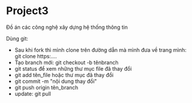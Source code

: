 # Project3
Đồ án các công nghệ xây dựng hệ thống thông tin

Dùng git:
- Sau khi fork thì mình clone trên đường dẫn mà mình đưa về trang mình: git clone https:....
- Tạo branch mới: git checkout -b tênbranch
- git status để xem những thư mục file đã thay đổi
- git add tên_file hoặc thư mục đã thay đổi
- git commit -m "nội dung thay đổi"
- git push origin tên_branch
- update: git pull
